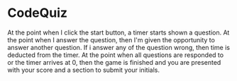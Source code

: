 # CodeQuiz

At the point when I click the start button, a timer starts shown a question. At the point when I answer the question, then  I'm given the opportunity to answer another question. If i answer any of the question wrong, then time is deducted from the timer.
At the point when all questions are responded to or the timer arrives at 0, then the game is finished and you are presented with your score and a section to submit your initials.